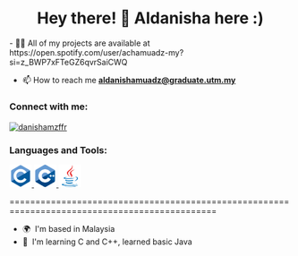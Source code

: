 <h1 align="center">Hey there! 👋 Aldanisha here :)</h1>
- 👨‍💻 All of my projects are available at https://open.spotify.com/user/achamuadz-my?si=z_BWP7xFTeGZ6qvrSaiCWQ

- 📫 How to reach me **aldanishamuadz@graduate.utm.my**

<h3 align="left">Connect with me:</h3>
<p align="left">
<a href="https://instagram.com/danishamzffr" target="blank"><img align="center" src="https://raw.githubusercontent.com/rahuldkjain/github-profile-readme-generator/master/src/images/icons/Social/instagram.svg" alt="danishamzffr" height="30" width="40" /></a>
</p>

<h3 align="left">Languages and Tools:</h3>
<p align="left"> <a href="https://www.cprogramming.com/" target="_blank" rel="noreferrer"> <img src="https://raw.githubusercontent.com/devicons/devicon/master/icons/c/c-original.svg" alt="c" width="40" height="40"/> </a> <a href="https://www.w3schools.com/cpp/" target="_blank" rel="noreferrer"> <img src="https://raw.githubusercontent.com/devicons/devicon/master/icons/cplusplus/cplusplus-original.svg" alt="cplusplus" width="40" height="40"/> </a> <a href="https://www.java.com" target="_blank" rel="noreferrer"> <img src="https://raw.githubusercontent.com/devicons/devicon/master/icons/java/java-original.svg" alt="java" width="40" height="40"/> </a> </p>
==============================================================================================

*   🌍  I'm based in Malaysia
*   🧠  I'm learning C and C++, learned basic Java
